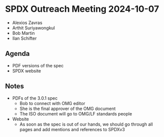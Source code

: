 # SPDX Outreach Meeting 2024-10-07

- Alexios Zavras
- Arthit Suriyawongkul
- Bob Martin
- Ilan Schifter

## Agenda

- PDF versions of the spec
- SPDX website

## Notes

- PDFs of the 3.0.1 spec
  - Bob to connect with OMG editor
  - She is the final approver of the OMG document
  - The ISO document will go to OMG/LF standards people
- Website
  - As soon as the spec is out of our hands, we should go through all pages and add mentions and references to SPDXv3

